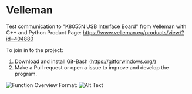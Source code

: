 # Velleman
Test communication to "K8055N USB Interface Board" from Velleman with C++ and Python
Product Page: https://www.velleman.eu/products/view/?id=404880


To join in to the project:
1. Download and install Git-Bash (https://gitforwindows.org/)
2. Make a Pull request or open a issue to improve and develop the program.

![Function Overview](/function_overview.jpg)
Format: ![Alt Text](url)
